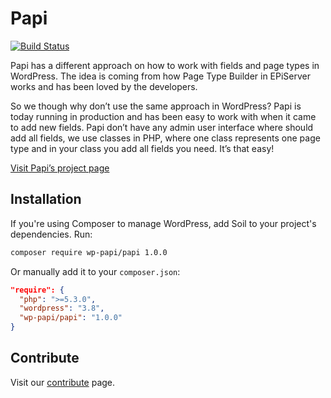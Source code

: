 # Papi

[![Build Status](https://travis-ci.org/wp-papi/papi.svg?branch=master)](https://travis-ci.org/wp-papi/papi)

Papi has a different approach on how to work with fields and page types in WordPress. The idea is coming from how Page Type Builder in EPiServer works and has been loved by the developers.

So we though why don’t use the same approach in WordPress? Papi is today running in production and has been easy to work with when it came to add new fields. Papi don’t have any admin user interface where should add all fields, we use classes in PHP, where one class represents one page type and in your class you add all fields you need. It’s that easy!

[Visit Papi’s project page](http://wp-papi.github.io/)

## Installation

If you're using Composer to manage WordPress, add Soil to your project's dependencies. Run:

```sh
composer require wp-papi/papi 1.0.0
```

Or manually add it to your `composer.json`:

```json
"require": {
  "php": ">=5.3.0",
  "wordpress": "3.8",
  "wp-papi/papi": "1.0.0"
}
```

## Contribute

Visit our [contribute](http://wp-papi.github.io/contribute/) page.
